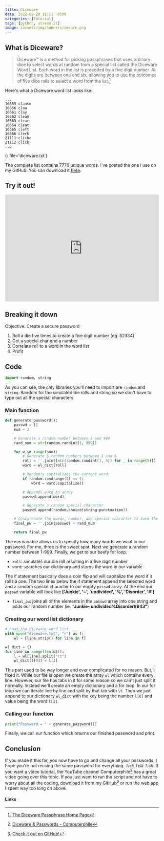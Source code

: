 ```yaml
---
title: Diceware
date: 2022-09-29 11:11 -0500
categories: [Tutorial]
tags: [python, streamlit]
image: /assets/img/banners/secure.png
---
```

## What is Diceware?

> Diceware™ is a method for picking passphrases that uses ordinary dice to select words at random from a special list called the Diceware Word List. Each word in the list is preceded by a five digit number. All the digits are between one and six, allowing you to use the outcomes of five dice rolls to select a word from the list.[^1]

Here's what a Diceware word list looks like:

```
...
16655 clause
16656 claw
16661 clay
16662 clean
16663 clear
16664 cleat
16665 cleft
16666 clerk
21111 cliche
21112 click
...
```
{: file='diceware.txt'}

The complete list contains 7776 unique words. I've posted the one I use on my GitHub. You can download it [here][diceware-word-list].

## Try it out!

<iframe src="https://diceware.streamlit.app/?embed=true" scrolling="No" height="350px" width="100%" style="border: none;"></iframe>

## Breaking it down

Objective: Create a secure password

1. Roll a die five times to create a five digit number (eg. 52334)
2. Get a special char and a number
3. Correlate roll to a word in the word list
4. Profit

## Code

```python
import random, string
```

As you can see, the only libraries you'll need to import are `random` and `string`. Random for the simulated die rolls and string so we don't have to type out all the special characters.

### Main function

```python
def generate_password():
    passwd = []
    num = 3

    # Generate a random number between 1 and 999
    rand_num = str(random.randint(1, 999))

    for w in range(num):
        # Generate 5 random numbers between 1 and 6
        roll = ''.join([str(random.randint(1, 6)) for _ in range(5)])
        word = wl_dict[roll]

        # Randomly capitalizes the current word
        if random.randrange(2) == 1:
            word = word.capitalize()

        # Appends word to array
        passwd.append(word)

        # Generate a random special character
        passwd.append(random.choice(string.punctuation))

    # Concatenate the words, number, and special character to form the password
    final_pw = ''.join(passwd) + rand_num

    return final_pw
```

The `num` variable allows us to specify how many words we want in our password. For me, three is the sweet spot. Next we generate a random number between 1-999. Finally, we get to our beefy for loop.

- `roll`: simulates our die roll resulting in a five digit number
- `word`: searches our dictionary and stores the word in our variable

The if statement basically does a coin flip and will capitalize the word if it rolls a one. The two lines below the if statement append the selected word and a random special character to our empty `passwd` array. At the end our `passwd` variable will look like **['Junkie', '~', 'undivided', '%', 'Disorder', '#']**

- `final_pw`: joins all of the elements in the `passwd` array into one string and adds our random number (ie. **"Junkie~undivided%Disorder#943"**)

### Creating our word list dictionary

```python
# Load the diceware word list
with open("diceware.txt", "r") as f:
    wl = [line.strip() for line in f]

wl_dict = {}
for line in range(len(wl)):
    l = wl[line].split("\t")
    wl_dict[l[0]] = l[1]
```

This part used to be way longer and over complicated for no reason. But, I fixed it. While our file is open we create the array `wl` which contains every line. However, our file has tabs in it for some reason so we can't just split it normally. Instead we'll create an empty dictionary and a for loop. In our for loop we can iterate line by line and split by that tab with `\t`. Then we just append to our dictionary `wl_dict` with the key being the number `l[0]` and value being the word `l[1]`.

### Calling our function

```python
print("Password = " + generate_password())
```

Finally, we call our function which returns our finished password and print.

## Conclusion

If you made it this far, you now have to go and change all your passwords. I hope you're not reusing the same password for everything. *Tisk* *Tisk* *Tisk*. If you want a video tutorial, the YouTube channel Computerphile[^2] has a great video going over this topic. If you just want to run the script and not have to worry about all the coding, download it from my GitHub[^3] or run the web app I spent way too long on above.

#### Links

[^1]: [The Diceware Passphrase Home Page](https://theworld.com/~reinhold/diceware.html)

[^2]: [Diceware & Passwords - Computerphile](https://www.youtube.com/watch?v=Pe_3cFuSw1E)

[^3]: [Check it out on GitHub!](https://github.com/jamesfloresjr/diceware)

[diceware-word-list]: https://github.com/jamesfloresjr/diceware/blob/main/diceware.txt
